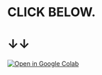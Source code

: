
# CLICK BELOW.
# ↓↓


 <tr align="center">
  <td><a href="https://colab.research.google.com/github/Kamrulofficial/Udemy/blob/main/Udemy_Course_Enroller.ipynb">
         <img alt="Open in Google Colab" src="https://img.shields.io/static/v1?message=Open%20in%20Colab&logo=Google-Colab&labelColor=5c5c5c&color=1182c3&label=%20&style=for-the-badge"
         >
    </td>
